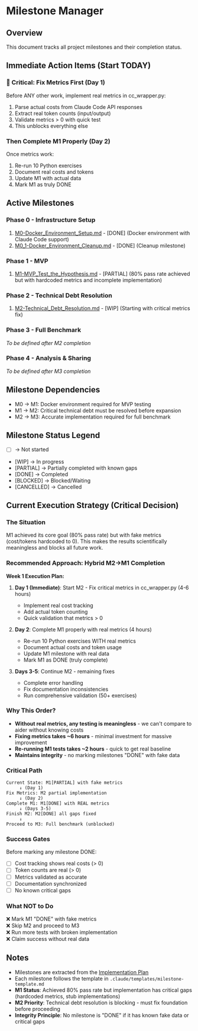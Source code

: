 # Milestone Manager

## Overview
This document tracks all project milestones and their completion status.

## Immediate Action Items (Start TODAY)

### 🚨 Critical: Fix Metrics First (Day 1)
Before ANY other work, implement real metrics in cc_wrapper.py:
1. Parse actual costs from Claude Code API responses
2. Extract real token counts (input/output)
3. Validate metrics > 0 with quick test
4. This unblocks everything else

### Then Complete M1 Properly (Day 2)
Once metrics work:
1. Re-run 10 Python exercises
2. Document real costs and tokens
3. Update M1 with actual data
4. Mark M1 as truly DONE

## Active Milestones

### Phase 0 - Infrastructure Setup
1. [M0-Docker_Environment_Setup.md](milestones/M0-Docker_Environment_Setup.md) - [DONE] (Docker environment with Claude Code support)
2. [M0_1-Docker_Environment_Cleanup.md](milestones/M0_1-Docker_Environment_Cleanup.md) - [DONE] (Cleanup milestone)

### Phase 1 - MVP
1. [M1-MVP_Test_the_Hypothesis.md](milestones/M1-MVP_Test_the_Hypothesis.md) - [PARTIAL] (80% pass rate achieved but with hardcoded metrics and incomplete implementation)

### Phase 2 - Technical Debt Resolution  
1. [M2-Technical_Debt_Resolution.md](milestones/M2-Technical_Debt_Resolution.md) - [WIP] (Starting with critical metrics fix)

### Phase 3 - Full Benchmark
_To be defined after M2 completion_

### Phase 4 - Analysis & Sharing
_To be defined after M3 completion_

## Milestone Dependencies
- M0 → M1: Docker environment required for MVP testing
- M1 → M2: Critical technical debt must be resolved before expansion
- M2 → M3: Accurate implementation required for full benchmark

## Milestone Status Legend
- [ ] -> Not started
- [WIP] -> In progress
- [PARTIAL] -> Partially completed with known gaps
- [DONE] -> Completed
- [BLOCKED] -> Blocked/Waiting
- [CANCELLED] -> Cancelled

## Current Execution Strategy (Critical Decision)

### The Situation
M1 achieved its core goal (80% pass rate) but with fake metrics (cost/tokens hardcoded to 0). This makes the results scientifically meaningless and blocks all future work.

### Recommended Approach: Hybrid M2→M1 Completion

**Week 1 Execution Plan:**
1. **Day 1 (Immediate)**: Start M2 - Fix critical metrics in cc_wrapper.py (4-6 hours)
   - Implement real cost tracking
   - Add actual token counting
   - Quick validation that metrics > 0

2. **Day 2**: Complete M1 properly with real metrics (4 hours)
   - Re-run 10 Python exercises WITH real metrics
   - Document actual costs and token usage
   - Update M1 milestone with real data
   - Mark M1 as DONE (truly complete)

3. **Days 3-5**: Continue M2 - remaining fixes
   - Complete error handling
   - Fix documentation inconsistencies
   - Run comprehensive validation (50+ exercises)

### Why This Order?
- **Without real metrics, any testing is meaningless** - we can't compare to aider without knowing costs
- **Fixing metrics takes ~6 hours** - minimal investment for massive improvement
- **Re-running M1 tests takes ~2 hours** - quick to get real baseline
- **Maintains integrity** - no marking milestones "DONE" with fake data

### Critical Path
```
Current State: M1[PARTIAL] with fake metrics
     ↓ (Day 1)
Fix Metrics: M2 partial implementation
     ↓ (Day 2)
Complete M1: M1[DONE] with REAL metrics
     ↓ (Days 3-5)
Finish M2: M2[DONE] all gaps fixed
     ↓
Proceed to M3: Full benchmark (unblocked)
```

### Success Gates
Before marking any milestone DONE:
- [ ] Cost tracking shows real costs (> 0)
- [ ] Token counts are real (> 0)
- [ ] Metrics validated as accurate
- [ ] Documentation synchronized
- [ ] No known critical gaps

### What NOT to Do
❌ Mark M1 "DONE" with fake metrics  
❌ Skip M2 and proceed to M3  
❌ Run more tests with broken implementation  
❌ Claim success without real data

## Notes
- Milestones are extracted from the [Implementation Plan](IMPLEMENTATION_PLAN.md)
- Each milestone follows the template in `.claude/templates/milestone-template.md`
- **M1 Status**: Achieved 80% pass rate but implementation has critical gaps (hardcoded metrics, stub implementations)
- **M2 Priority**: Technical debt resolution is blocking - must fix foundation before proceeding
- **Integrity Principle**: No milestone is "DONE" if it has known fake data or critical gaps
